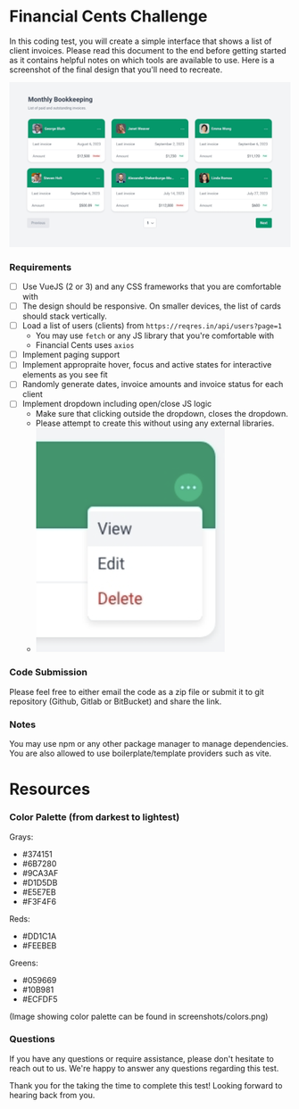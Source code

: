 # Financial Cents Challenge

In this coding test, you will create a simple interface that shows a list of client invoices. Please read this document to the end before getting started as it contains helpful notes on which tools are available to use. Here is a screenshot of the final design that you'll need to recreate.

![Listing](screenshots/Design%20challenge-1.jpg)

### Requirements
- [ ] Use VueJS (2 or 3) and any CSS frameworks that you are comfortable with
- [ ] The design should be responsive. On smaller devices, the list of cards should stack vertically.
- [ ] Load a list of users (clients) from `https://reqres.in/api/users?page=1`
  - You may use `fetch` or any JS library that you're comfortable with
  - Financial Cents uses `axios`
- [ ] Implement paging support
- [ ] Implement appropraite hover, focus and active states for interactive elements as you see fit
- [ ] Randomly generate dates, invoice amounts and invoice status for each client
- [ ] Implement dropdown including open/close JS logic
  - Make sure that clicking outside the dropdown, closes the dropdown.
  - Please attempt to create this without using any external libraries.
  - ![Dropdown](screenshots/dropdown.png)

### Code Submission
Please feel free to either email the code as a zip file or submit it to git repository (Github, Gitlab or BitBucket) and share the link.

### Notes
You may use npm or any other package manager to manage dependencies. You are also allowed to use boilerplate/template providers such as vite.

# Resources

### Color Palette (from darkest to lightest)
Grays:
- #374151
- #6B7280
- #9CA3AF
- #D1D5DB
- #E5E7EB
- #F3F4F6

Reds:
- #DD1C1A
- #FEEBEB

Greens:
- #059669
- #10B981
- #ECFDF5

(Image showing color palette can be found in screenshots/colors.png)

### Questions
If you have any questions or require assistance, please don't hesitate to reach out to us. We're happy to answer any questions regarding this test.

Thank you for the taking the time to complete this test! Looking forward to hearing back from you.

